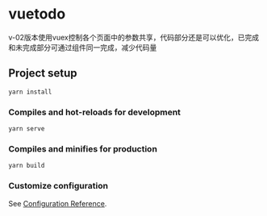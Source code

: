 # vuetodo
v-02版本使用vuex控制各个页面中的参数共享，代码部分还是可以优化，已完成和未完成部分可通过组件同一完成，减少代码量

## Project setup
```
yarn install
```

### Compiles and hot-reloads for development
```
yarn serve
```

### Compiles and minifies for production
```
yarn build
```

### Customize configuration
See [Configuration Reference](https://cli.vuejs.org/config/).
